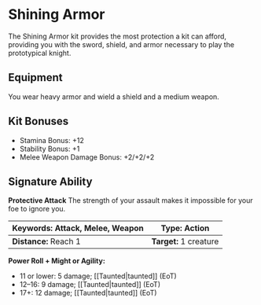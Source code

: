 # Shining Armor

The Shining Armor kit provides the most protection a kit can afford, providing you with the sword, shield, and armor necessary to play the prototypical knight.

## Equipment

You wear heavy armor and wield a shield and a medium weapon.

## Kit Bonuses

-   Stamina Bonus: +12
-   Stability Bonus: +1
-   Melee Weapon Damage Bonus: +2/+2/+2

## Signature Ability

**Protective Attack** The strength of your assault makes it impossible for your foe to ignore you.

| **Keywords:** Attack, Melee, Weapon | **Type:** Action |
| --------------------------------------- | -------------------------------- |
| **Distance:** Reach 1 | **Target:** 1 creature |








**Power Roll + Might or Agility:**

-   11 or lower: 5 damage; [[Taunted|taunted]] (EoT)
-   12–16: 9 damage; [[Taunted|taunted]] (EoT)
-   17+: 12 damage; [[Taunted|taunted]] (EoT)
